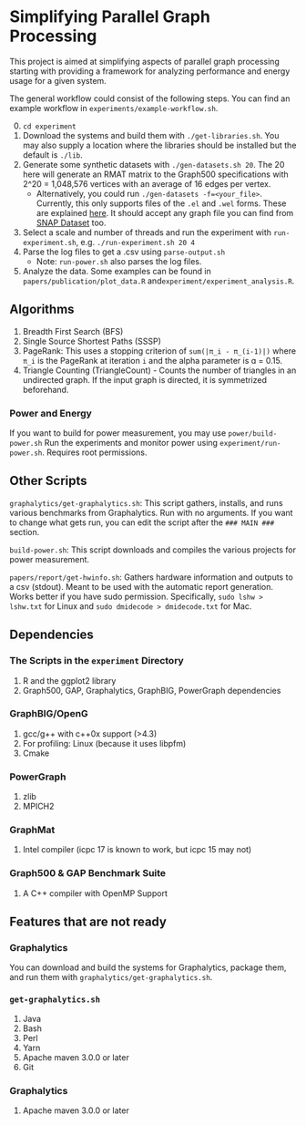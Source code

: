 # Simplifying Parallel Graph Processing

This project is aimed at simplifying aspects of parallel graph processing starting with providing a framework for analyzing performance and energy usage for a given system.

The general workflow could consist of the following steps. You can find an example workflow in `experiments/example-workflow.sh`.

0. `cd experiment`
1. Download the systems and build them with `./get-libraries.sh`. You may also supply a location where the libraries should be installed but the default is `./lib`.
2. Generate some synthetic datasets with `./gen-datasets.sh 20`. The 20 here will generate an RMAT matrix to the Graph500 specifications with 2^20 = 1,048,576 vertices with an average of 16 edges per vertex.
	* Alternatively, you could run `./gen-datasets -f=<your_file>`. Currently, this only supports files of the `.el` and `.wel` forms. These are explained [here](https://gist.github.com/sampollard/f9169c4eb04669390a834884682c080d). It should accept any graph file you can find from [SNAP Dataset](https://snap.stanford.edu/data/index.html) too.
3. Select a scale and number of threads and run the experiment with `run-experiment.sh`, e.g.
```./run-experiment.sh 20 4```
4. Parse the log files to get a .csv using `parse-output.sh`
	* Note: `run-power.sh` also parses the log files.
5. Analyze the data. Some examples can be found in `papers/publication/plot_data.R` and`experiment/experiment_analysis.R`.

## Algorithms
1. Breadth First Search (BFS)
2. Single Source Shortest Paths (SSSP)
3. PageRank: This uses a stopping criterion of `sum(|π_i - π_(i-1)|)` where `π_i` is the PageRank at iteration `i` and the alpha parameter is ɑ = 0.15.
4. Triangle Counting (TriangleCount) - Counts the number of triangles in an undirected graph. If the input graph is directed, it is symmetrized beforehand.

### Power and Energy
If you want to build for power measurement, you may use `power/build-power.sh`
Run the experiments and monitor power using `experiment/run-power.sh`. Requires root permissions.

## Other Scripts
`graphalytics/get-graphalytics.sh`: This script gathers, installs, and runs various
	benchmarks from Graphalytics. Run with no arguments. If you want to change
	what gets run, you can edit the script after the `### MAIN ###` section.

`build-power.sh`:  This script downloads and compiles the various projects for power measurement.

`papers/report/get-hwinfo.sh`: Gathers hardware information and outputs to a csv (stdout). Meant
	to be used with the automatic report generation. Works better if you have sudo permission.
	Specifically, `sudo lshw > lshw.txt` for Linux and `sudo dmidecode > dmidecode.txt` for Mac.

## Dependencies
### The Scripts in the `experiment` Directory
1. R and the ggplot2 library
2. Graph500, GAP, Graphalytics, GraphBIG, PowerGraph dependencies

### GraphBIG/OpenG
1. gcc/g++ with c++0x support (>4.3)
2. For profiling: Linux (because it uses libpfm) 
3. Cmake

### PowerGraph
1. zlib
2. MPICH2

### GraphMat
1. Intel compiler (icpc 17 is known to work, but icpc 15 may not)

### Graph500 & GAP Benchmark Suite
1. A C++ compiler with OpenMP Support

## Features that are not ready

### Graphalytics
You can download and build the systems for Graphalytics, package them, and run them with `graphalytics/get-graphalytics.sh`.

### `get-graphalytics.sh`
1. Java
2. Bash
3. Perl
4. Yarn
5. Apache maven 3.0.0 or later
6. Git

### Graphalytics
1. Apache maven 3.0.0 or later

